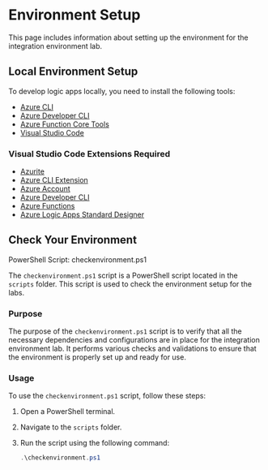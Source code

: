 # Environment Setup

This page includes information about setting up the environment for the integration environment lab.

## Local Environment Setup

To develop logic apps locally, you need to install the following tools:

- [Azure CLI](https://docs.microsoft.com/en-us/cli/azure/install-azure-cli)
- [Azure Developer CLI](https://docs.microsoft.com/en-us/azure/developer/azure-cli)
- [Azure Function Core Tools](https://docs.microsoft.com/en-us/azure/azure-functions/functions-run-local)
- [Visual Studio Code](https://code.visualstudio.com/)  

### Visual Studio Code Extensions Required

- [Azurite](https://marketplace.visualstudio.com/items?itemName=Azurite.azurite)
- [Azure CLI Extension](https://marketplace.visualstudio.com/items?itemName=ms-vscode.azurecli)
- [Azure Account](https://marketplace.visualstudio.com/items?itemName=ms-vscode.azure-account)
- [Azure Developer CLI](https://marketplace.visualstudio.com/items?itemName=ms-azuretools.azure-dev)
- [Azure Functions](https://marketplace.visualstudio.com/items?itemName=ms-azuretools.vscode-azurefunctions)
- [Azure Logic Apps Standard Designer](https://marketplace.visualstudio.com/items?itemName=ms-azuretools.vscode-azurelogicapps)

## Check Your Environment

PowerShell Script: checkenvironment.ps1

The `checkenvironment.ps1` script is a PowerShell script located in the `scripts` folder. This script is used to check the environment setup for the labs.

### Purpose

The purpose of the `checkenvironment.ps1` script is to verify that all the necessary dependencies and configurations are in place for the integration environment lab. It performs various checks and validations to ensure that the environment is properly set up and ready for use.

### Usage

To use the `checkenvironment.ps1` script, follow these steps:

1. Open a PowerShell terminal.
2. Navigate to the `scripts` folder.
3. Run the script using the following command:

   ```powershell
   .\checkenvironment.ps1
